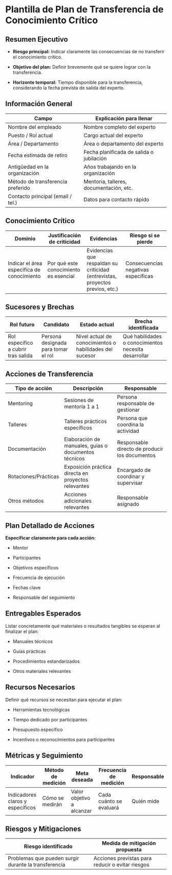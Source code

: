 # **Plantilla de Plan de Transferencia de Conocimiento Crítico**

## **Resumen Ejecutivo**

* **Riesgo principal:** Indicar claramente las consecuencias de no transferir el conocimiento crítico.

* **Objetivo del plan:** Definir brevemente qué se quiere lograr con la transferencia.

* **Horizonte temporal:** Tiempo disponible para la transferencia, considerando la fecha prevista de salida del experto.

## **Información General**

| Campo | Explicación para llenar |
| ----- | ----- |
| Nombre del empleado | Nombre completo del experto |
| Puesto / Rol actual | Cargo actual del experto |
| Área / Departamento | Área o departamento del experto |
| Fecha estimada de retiro | Fecha planificada de salida o jubilación |
| Antigüedad en la organización | Años trabajando en la organización |
| Método de transferencia preferido | Mentoría, talleres, documentación, etc. |
| Contacto principal (email / tel.) | Datos para contacto rápido |

## **Conocimiento Crítico**

| Dominio | Justificación de criticidad | Evidencias | Riesgo si se pierde |
| ----- | ----- | ----- | ----- |
| Indicar el área específica de conocimiento | Por qué este conocimiento es esencial | Evidencias que respaldan su criticidad (entrevistas, proyectos previos, etc.) | Consecuencias negativas específicas |

## **Sucesores y Brechas**

| Rol futuro | Candidato | Estado actual | Brecha identificada |
| ----- | ----- | ----- | ----- |
| Rol específico a cubrir tras salida | Persona designada para tomar el rol | Nivel actual de conocimientos o habilidades del sucesor | Qué habilidades o conocimientos necesita desarrollar |

## **Acciones de Transferencia**

| Tipo de acción | Descripción | Responsable |
| ----- | ----- | ----- |
| Mentoring | Sesiones de mentoría 1 a 1 | Persona responsable de gestionar |
| Talleres | Talleres prácticos específicos | Persona que coordina la actividad |
| Documentación | Elaboración de manuales, guías o documentos técnicos | Responsable directo de producir los documentos |
| Rotaciones/Prácticas | Exposición práctica directa en proyectos relevantes | Encargado de coordinar y supervisar |
| Otros métodos | Acciones adicionales relevantes | Responsable asignado |

## **Plan Detallado de Acciones**

**Especificar claramente para cada acción:**

* Mentor

* Participantes

* Objetivos específicos

* Frecuencia de ejecución

* Fechas clave

* Responsable del seguimiento

## **Entregables Esperados**

Listar concretamente qué materiales o resultados tangibles se esperan al finalizar el plan:

* Manuales técnicos

* Guías prácticas

* Procedimientos estandarizados

* Otros materiales relevantes

## **Recursos Necesarios**

Definir qué recursos se necesitan para ejecutar el plan:

* Herramientas tecnológicas

* Tiempo dedicado por participantes

* Presupuesto específico

* Incentivos o reconocimientos para participantes

## **Métricas y Seguimiento**

| Indicador | Método de medición | Meta deseada | Frecuencia de medición | Responsable |
| ----- | ----- | ----- | ----- | ----- |
| Indicadores claros y específicos | Cómo se medirán | Valor objetivo a alcanzar | Cada cuánto se evaluará | Quién mide |

## **Riesgos y Mitigaciones**

| Riesgo identificado | Medida de mitigación propuesta |
| ----- | ----- |
| Problemas que pueden surgir durante la transferencia | Acciones previstas para reducir o evitar riesgos |

